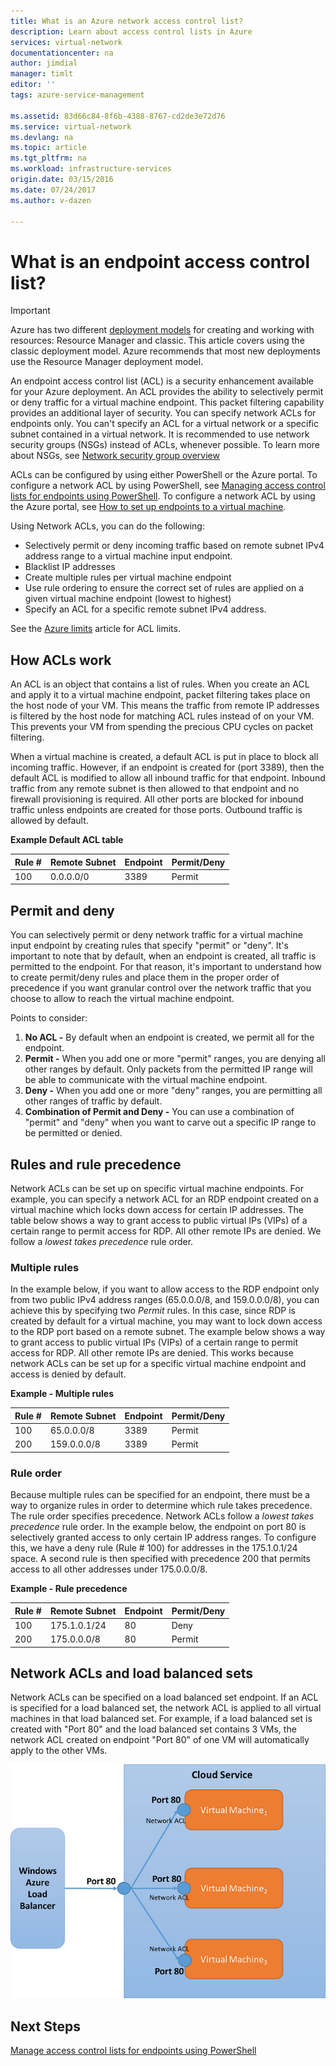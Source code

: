 ```yaml
---
title: What is an Azure network access control list?
description: Learn about access control lists in Azure
services: virtual-network
documentationcenter: na
author: jimdial
manager: timlt
editor: ''
tags: azure-service-management

ms.assetid: 83d66c84-8f6b-4388-8767-cd2de3e72d76
ms.service: virtual-network
ms.devlang: na
ms.topic: article
ms.tgt_pltfrm: na
ms.workload: infrastructure-services
origin.date: 03/15/2016
ms.date: 07/24/2017
ms.author: v-dazen

---
```

# What is an endpoint access control list?

> [!IMPORTANT]
> Azure has two different [deployment models](../azure-resource-manager/resource-manager-deployment-model.md?toc=%2fvirtual-network%2ftoc.json) for creating and working with resources: Resource Manager and classic. This article covers using the classic deployment model. Azure recommends that most new deployments use the Resource Manager deployment model. 

An endpoint access control list (ACL) is a security enhancement available for your Azure deployment. An ACL provides the ability to selectively permit or deny traffic for a virtual machine endpoint. This packet filtering capability provides an additional layer of security. You can specify network ACLs for endpoints only. You can't specify an ACL for a virtual network or a specific subnet contained in a virtual network. It is recommended to use network security groups (NSGs) instead of ACLs, whenever possible. To learn more about NSGs, see [Network security group overview](virtual-networks-nsg.md)

ACLs can be configured by using either PowerShell or the Azure portal. To configure a network ACL by using PowerShell, see [Managing access control lists for endpoints using PowerShell](virtual-networks-acl-powershell.md). To configure a network ACL by using the Azure portal, see [How to set up endpoints to a virtual machine](../virtual-machines/windows/classic/setup-endpoints.md?toc=%2fvirtual-machines%2fwindows%2fclassic%2ftoc.json).

Using Network ACLs, you can do the following:

* Selectively permit or deny incoming traffic based on remote subnet IPv4 address range to a virtual machine input endpoint.
* Blacklist IP addresses
* Create multiple rules per virtual machine endpoint
* Use rule ordering to ensure the correct set of rules are applied on a given virtual machine endpoint (lowest to highest)
* Specify an ACL for a specific remote subnet IPv4 address.

See the [Azure limits](../azure-subscription-service-limits.md?toc=%2fvirtual-network%2ftoc.json#networking-limits) article for ACL limits.

## How ACLs work
An ACL is an object that contains a list of rules. When you create an ACL and apply it to a virtual machine endpoint, packet filtering takes place on the host node of your VM. This means the traffic from remote IP addresses is filtered by the host node for matching ACL rules instead of on your VM. This prevents your VM from spending the precious CPU cycles on packet filtering.

When a virtual machine is created, a default ACL is put in place to block all incoming traffic. However, if an endpoint is created for (port 3389), then the default ACL is modified to allow all inbound traffic for that endpoint. Inbound traffic from any remote subnet is then allowed to that endpoint and no firewall provisioning is required. All other ports are blocked for inbound traffic unless endpoints are created for those ports. Outbound traffic is allowed by default.

**Example Default ACL table**

| **Rule #** | **Remote Subnet** | **Endpoint** | **Permit/Deny** |
| --- | --- | --- | --- |
| 100 |0.0.0.0/0 |3389 |Permit |

## Permit and deny
You can selectively permit or deny network traffic for a virtual machine input endpoint by creating rules that specify "permit" or "deny". It's important to note that by default, when an endpoint is created, all traffic is permitted to the endpoint. For that reason, it's important to understand how to create permit/deny rules and place them in the proper order of precedence if you want granular control over the network traffic that you choose to allow to reach the virtual machine endpoint.

Points to consider:

1. **No ACL -** By default when an endpoint is created, we permit all for the endpoint.
2. **Permit -** When you add one or more "permit" ranges, you are denying all other ranges by default. Only packets from the permitted IP range will be able to communicate with the virtual machine endpoint.
3. **Deny -** When you add one or more "deny" ranges, you are permitting all other ranges of traffic by default.
4. **Combination of Permit and Deny -** You can use a combination of "permit" and "deny" when you want to carve out a specific IP range to be permitted or denied.

## Rules and rule precedence
Network ACLs can be set up on specific virtual machine endpoints. For example, you can specify a network ACL for an RDP endpoint created on a virtual machine which locks down access for certain IP addresses. The table below shows a way to grant access to public virtual IPs (VIPs) of a certain range to permit access for RDP. All other remote IPs are denied. We follow a *lowest takes precedence* rule order.

### Multiple rules
In the example below, if you want to allow access to the RDP endpoint only from two public IPv4 address ranges (65.0.0.0/8, and 159.0.0.0/8), you can achieve this by specifying two *Permit* rules. In this case, since RDP is created by default for a virtual machine, you may want to lock down access to the RDP port based on a remote subnet. The example below shows a way to grant access to public virtual IPs (VIPs) of a certain range to permit access for RDP. All other remote IPs are denied. This works because network ACLs can be set up for a specific virtual machine endpoint and access is denied by default.

**Example - Multiple rules**

| **Rule #** | **Remote Subnet** | **Endpoint** | **Permit/Deny** |
| --- | --- | --- | --- |
| 100 |65.0.0.0/8 |3389 |Permit |
| 200 |159.0.0.0/8 |3389 |Permit |

### Rule order
Because multiple rules can be specified for an endpoint, there must be a way to organize rules in order to determine which rule takes precedence. The rule order specifies precedence. Network ACLs follow a *lowest takes precedence* rule order. In the example below, the endpoint on port 80 is selectively granted access to only certain IP address ranges. To configure this, we have a deny rule (Rule \# 100) for addresses in the 175.1.0.1/24 space. A second rule is then specified with precedence 200 that permits access to all other addresses under 175.0.0.0/8.

**Example - Rule precedence**

| **Rule #** | **Remote Subnet** | **Endpoint** | **Permit/Deny** |
| --- | --- | --- | --- |
| 100 |175.1.0.1/24 |80 |Deny |
| 200 |175.0.0.0/8 |80 |Permit |

## Network ACLs and load balanced sets
Network ACLs can be specified on a load balanced set endpoint. If an ACL is specified for a load balanced set, the network ACL is applied to all virtual machines in that load balanced set. For example, if a load balanced set is created with "Port 80" and the load balanced set contains 3 VMs, the network ACL created on endpoint "Port 80" of one VM will automatically apply to the other VMs.

![Network ACLs and load balanced sets](./media/virtual-networks-acl/IC674733.png)

## Next Steps
[Manage access control lists for endpoints using PowerShell](virtual-networks-acl-powershell.md)
